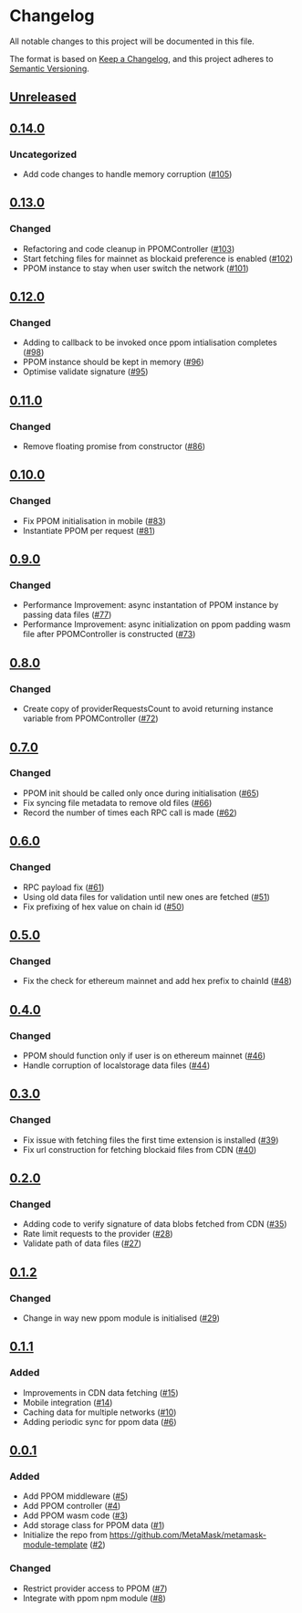 # Changelog
All notable changes to this project will be documented in this file.

The format is based on [Keep a Changelog](https://keepachangelog.com/en/1.0.0/),
and this project adheres to [Semantic Versioning](https://semver.org/spec/v2.0.0.html).

## [Unreleased]

## [0.14.0]
### Uncategorized
- Add code changes to handle memory corruption ([#105](https://github.com/MetaMask/ppom-validator/pull/105))

## [0.13.0]
### Changed
- Refactoring and code cleanup in PPOMController ([#103](https://github.com/MetaMask/ppom-validator/pull/103))
- Start fetching files for mainnet as blockaid preference is enabled ([#102](https://github.com/MetaMask/ppom-validator/pull/102))
- PPOM instance to stay when user switch the network ([#101](https://github.com/MetaMask/ppom-validator/pull/101))

## [0.12.0]
### Changed
- Adding to callback to be invoked once ppom intialisation completes ([#98](https://github.com/MetaMask/ppom-validator/pull/98))
- PPOM instance should be kept in memory ([#96](https://github.com/MetaMask/ppom-validator/pull/96))
- Optimise validate signature ([#95](https://github.com/MetaMask/ppom-validator/pull/95))

## [0.11.0]
### Changed
- Remove floating promise from constructor ([#86](https://github.com/MetaMask/ppom-validator/pull/86))

## [0.10.0]
### Changed
- Fix PPOM initialisation in mobile ([#83](https://github.com/MetaMask/ppom-validator/pull/83))
- Instantiate PPOM per request ([#81](https://github.com/MetaMask/ppom-validator/pull/81))

## [0.9.0]
### Changed
- Performance Improvement: async instantation of PPOM instance by passing data files ([#77](https://github.com/MetaMask/ppom-validator/pull/77))
- Performance Improvement: async initialization on ppom padding wasm file after PPOMController is constructed ([#73](https://github.com/MetaMask/ppom-validator/pull/73))

## [0.8.0]
### Changed
- Create copy of providerRequestsCount to avoid returning instance variable from PPOMController ([#72](https://github.com/MetaMask/ppom-validator/pull/72))

## [0.7.0]
### Changed
- PPOM init should be called only once during initialisation ([#65](https://github.com/MetaMask/ppom-validator/pull/65))
- Fix syncing file metadata to remove old files ([#66](https://github.com/MetaMask/ppom-validator/pull/66))
- Record the number of times each RPC call is made ([#62](https://github.com/MetaMask/ppom-validator/pull/62))

## [0.6.0]
### Changed
- RPC payload fix ([#61](https://github.com/MetaMask/ppom-validator/pull/61))
- Using old data files for validation until new ones are fetched ([#51](https://github.com/MetaMask/ppom-validator/pull/51))
- Fix prefixing of hex value on chain id ([#50](https://github.com/MetaMask/ppom-validator/pull/50))

## [0.5.0]
### Changed
- Fix the check for ethereum mainnet and add hex prefix to chainId ([#48](https://github.com/MetaMask/ppom-validator/pull/48))

## [0.4.0]
### Changed
- PPOM should function only if user is on ethereum mainnet ([#46](https://github.com/MetaMask/ppom-validator/pull/46))
- Handle corruption of localstorage data files ([#44](https://github.com/MetaMask/ppom-validator/pull/44))

## [0.3.0]
### Changed
- Fix issue with fetching files the first time extension is installed ([#39](https://github.com/MetaMask/ppom-validator/pull/39))
- Fix url construction for fetching blockaid files from CDN ([#40](https://github.com/MetaMask/ppom-validator/pull/40))

## [0.2.0]
### Changed
- Adding code to verify signature of data blobs fetched from CDN ([#35](https://github.com/MetaMask/ppom-validator/pull/35))
- Rate limit requests to the provider ([#28](https://github.com/MetaMask/ppom-validator/pull/28))
- Validate path of data files ([#27](https://github.com/MetaMask/ppom-validator/pull/27))

## [0.1.2]
### Changed
- Change in way new ppom module is initialised ([#29](https://github.com/MetaMask/ppom-validator/pull/29))

## [0.1.1]
### Added
- Improvements in CDN data fetching ([#15](https://github.com/MetaMask/ppom-validator/pull/15))
- Mobile integration ([#14](https://github.com/MetaMask/ppom-validator/pull/14))
- Caching data for multiple networks ([#10](https://github.com/MetaMask/ppom-validator/pull/10))
- Adding periodic sync for ppom data ([#6](https://github.com/MetaMask/ppom-validator/pull/6))

## [0.0.1]
### Added
- Add PPOM middleware ([#5](https://github.com/MetaMask/ppom-validator/pull/5))
- Add PPOM controller ([#4](https://github.com/MetaMask/ppom-validator/pull/4))
- Add PPOM wasm code ([#3](https://github.com/MetaMask/ppom-validator/pull/3))
- Add storage class for PPOM data ([#1](https://github.com/MetaMask/ppom-validator/pull/1))
- Initialize the repo from https://github.com/MetaMask/metamask-module-template ([#2](https://github.com/MetaMask/ppom-validator/pull/2))

### Changed
- Restrict provider access to PPOM ([#7](https://github.com/MetaMask/ppom-validator/pull/7))
- Integrate with ppom npm module ([#8](https://github.com/MetaMask/ppom-validator/pull/8))

[Unreleased]: https://github.com/MetaMask/ppom-validator/compare/v0.14.0...HEAD
[0.14.0]: https://github.com/MetaMask/ppom-validator/compare/v0.13.0...v0.14.0
[0.13.0]: https://github.com/MetaMask/ppom-validator/compare/v0.12.0...v0.13.0
[0.12.0]: https://github.com/MetaMask/ppom-validator/compare/v0.11.0...v0.12.0
[0.11.0]: https://github.com/MetaMask/ppom-validator/compare/v0.10.0...v0.11.0
[0.10.0]: https://github.com/MetaMask/ppom-validator/compare/v0.9.0...v0.10.0
[0.9.0]: https://github.com/MetaMask/ppom-validator/compare/v0.8.0...v0.9.0
[0.8.0]: https://github.com/MetaMask/ppom-validator/compare/v0.7.0...v0.8.0
[0.7.0]: https://github.com/MetaMask/ppom-validator/compare/v0.6.0...v0.7.0
[0.6.0]: https://github.com/MetaMask/ppom-validator/compare/v0.5.0...v0.6.0
[0.5.0]: https://github.com/MetaMask/ppom-validator/compare/v0.4.0...v0.5.0
[0.4.0]: https://github.com/MetaMask/ppom-validator/compare/v0.3.0...v0.4.0
[0.3.0]: https://github.com/MetaMask/ppom-validator/compare/v0.2.0...v0.3.0
[0.2.0]: https://github.com/MetaMask/ppom-validator/compare/v0.1.2...v0.2.0
[0.1.2]: https://github.com/MetaMask/ppom-validator/compare/v0.1.1...v0.1.2
[0.1.1]: https://github.com/MetaMask/ppom-validator/compare/v0.0.1...v0.1.1
[0.0.1]: https://github.com/MetaMask/ppom-validator/releases/tag/v0.0.1

